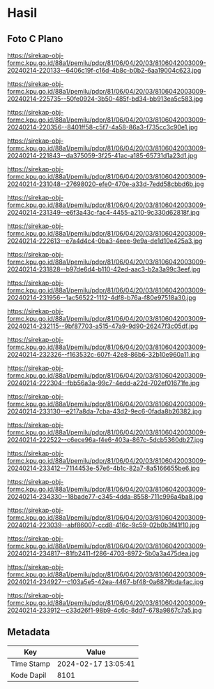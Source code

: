 # Hasil

## Foto C Plano

https://sirekap-obj-formc.kpu.go.id/88a1/pemilu/pdpr/81/06/04/20/03/8106042003009-20240214-220133--6406c19f-c16d-4b8c-b0b2-6aa19004c623.jpg

https://sirekap-obj-formc.kpu.go.id/88a1/pemilu/pdpr/81/06/04/20/03/8106042003009-20240214-225735--50fe0924-3b50-485f-bd34-bb913ea5c583.jpg

https://sirekap-obj-formc.kpu.go.id/88a1/pemilu/pdpr/81/06/04/20/03/8106042003009-20240214-220356--8401ff58-c5f7-4a58-86a3-f735cc3c90e1.jpg

https://sirekap-obj-formc.kpu.go.id/88a1/pemilu/pdpr/81/06/04/20/03/8106042003009-20240214-221843--da375059-3f25-41ac-a185-65731d1a23d1.jpg

https://sirekap-obj-formc.kpu.go.id/88a1/pemilu/pdpr/81/06/04/20/03/8106042003009-20240214-231048--27698020-efe0-470e-a33d-7edd58cbbd6b.jpg

https://sirekap-obj-formc.kpu.go.id/88a1/pemilu/pdpr/81/06/04/20/03/8106042003009-20240214-231349--e6f3a43c-fac4-4455-a210-9c330d62818f.jpg

https://sirekap-obj-formc.kpu.go.id/88a1/pemilu/pdpr/81/06/04/20/03/8106042003009-20240214-222613--e7a4d4c4-0ba3-4eee-9e9a-de1d10e425a3.jpg

https://sirekap-obj-formc.kpu.go.id/88a1/pemilu/pdpr/81/06/04/20/03/8106042003009-20240214-231828--b97de6d4-b110-42ed-aac3-b2a3a99c3eef.jpg

https://sirekap-obj-formc.kpu.go.id/88a1/pemilu/pdpr/81/06/04/20/03/8106042003009-20240214-231956--1ac56522-1112-4df8-b76a-f80e97518a30.jpg

https://sirekap-obj-formc.kpu.go.id/88a1/pemilu/pdpr/81/06/04/20/03/8106042003009-20240214-232115--9bf87703-a515-47a9-9d90-26247f3c05df.jpg

https://sirekap-obj-formc.kpu.go.id/88a1/pemilu/pdpr/81/06/04/20/03/8106042003009-20240214-232326--f163532c-607f-42e8-86b6-32b10e960a11.jpg

https://sirekap-obj-formc.kpu.go.id/88a1/pemilu/pdpr/81/06/04/20/03/8106042003009-20240214-222304--fbb56a3a-99c7-4edd-a22d-702ef01671fe.jpg

https://sirekap-obj-formc.kpu.go.id/88a1/pemilu/pdpr/81/06/04/20/03/8106042003009-20240214-233130--e217a8da-7cba-43d2-9ec6-0fada8b26382.jpg

https://sirekap-obj-formc.kpu.go.id/88a1/pemilu/pdpr/81/06/04/20/03/8106042003009-20240214-222522--c6ece96a-f4e6-403a-867c-5dcb5360db27.jpg

https://sirekap-obj-formc.kpu.go.id/88a1/pemilu/pdpr/81/06/04/20/03/8106042003009-20240214-233412--7114453e-57e6-4b1c-82a7-8a5166655be6.jpg

https://sirekap-obj-formc.kpu.go.id/88a1/pemilu/pdpr/81/06/04/20/03/8106042003009-20240214-234330--18bade77-c345-4dda-8558-711c996a4ba8.jpg

https://sirekap-obj-formc.kpu.go.id/88a1/pemilu/pdpr/81/06/04/20/03/8106042003009-20240214-223039--abf86007-ccd8-416c-9c59-02b0b3f41f10.jpg

https://sirekap-obj-formc.kpu.go.id/88a1/pemilu/pdpr/81/06/04/20/03/8106042003009-20240214-234817--81fb2411-f286-4703-8972-5b0a3a475dea.jpg

https://sirekap-obj-formc.kpu.go.id/88a1/pemilu/pdpr/81/06/04/20/03/8106042003009-20240214-234927--c103a5e5-42ea-4467-bf48-0a6879bda4ac.jpg

https://sirekap-obj-formc.kpu.go.id/88a1/pemilu/pdpr/81/06/04/20/03/8106042003009-20240214-233912--c33d26f1-98b9-4c6c-8dd7-678a9867c7a5.jpg


## Metadata

| Key        | Value               |
| ---------- | ------------------- |
| Time Stamp | 2024-02-17 13:05:41 |
| Kode Dapil | 8101                |



